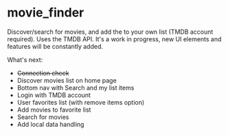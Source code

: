 # movie_finder

Discover/search for movies, and add the to your own list (TMDB account required). Uses the TMDB API.
It's a work in progress, new UI elements and features will be constantly added.

What's next:
- ~~Connection check~~
- Discover movies list on home page
- Bottom nav with Search and my list items
- Login with TMDB account
- User favorites list (with remove items option)
- Add movies to favorite list
- Search for movies
- Add local data handling